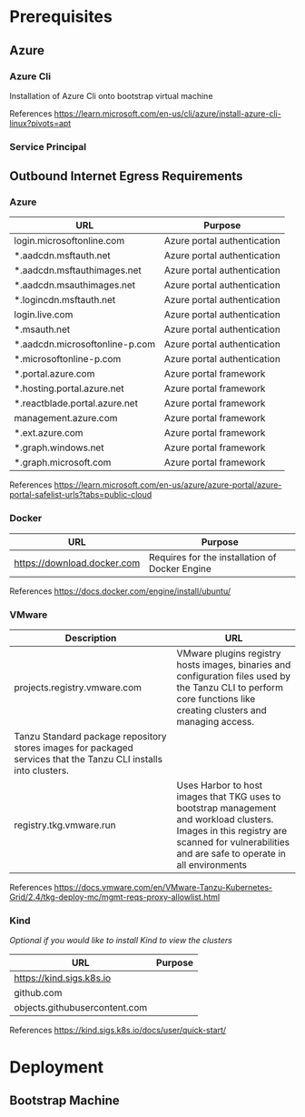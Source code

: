 # Prerequisites

## Azure 

### Azure Cli

Installation of Azure Cli onto bootstrap virtual machine

References
https://learn.microsoft.com/en-us/cli/azure/install-azure-cli-linux?pivots=apt


### Service Principal



## Outbound Internet Egress Requirements

### Azure
|URL|Purpose|
|-----|-----|
|login.microsoftonline.com|Azure portal authentication|
|*.aadcdn.msftauth.net|Azure portal authentication|
|*.aadcdn.msftauthimages.net|Azure portal authentication|
|*.aadcdn.msauthimages.net|Azure portal authentication|
|*.logincdn.msftauth.net|Azure portal authentication|
|login.live.com|Azure portal authentication|
|*.msauth.net|Azure portal authentication|
|*.aadcdn.microsoftonline-p.com|Azure portal authentication|
|*.microsoftonline-p.com|Azure portal authentication|
|*.portal.azure.com|Azure portal framework|
|*.hosting.portal.azure.net|Azure portal framework|
|*.reactblade.portal.azure.net|Azure portal framework|
|management.azure.com|Azure portal framework|
|*.ext.azure.com|Azure portal framework|
|*.graph.windows.net|Azure portal framework|
|*.graph.microsoft.com|Azure portal framework|

References
https://learn.microsoft.com/en-us/azure/azure-portal/azure-portal-safelist-urls?tabs=public-cloud


### Docker 

|URL|Purpose|
|-----|-----|
|https://download.docker.com|Requires for the installation of Docker Engine|

References
https://docs.docker.com/engine/install/ubuntu/


### VMware 
|Description|URL|
|-----|-----|
|projects.registry.vmware.com|VMware plugins registry hosts images, binaries and configuration files used by the Tanzu CLI to perform core functions like creating clusters and managing access.
Tanzu Standard package repository stores images for packaged services that the Tanzu CLI installs into clusters.|
|registry.tkg.vmware.run|Uses Harbor to host images that TKG uses to bootstrap management and workload clusters. Images in this registry are scanned for vulnerabilities and are safe to operate in all environments|

References
https://docs.vmware.com/en/VMware-Tanzu-Kubernetes-Grid/2.4/tkg-deploy-mc/mgmt-reqs-proxy-allowlist.html

### Kind

*Optional if you would like to install Kind to view the clusters*

|URL|Purpose|
|-----|-----|
|https://kind.sigs.k8s.io||
|github.com||
|objects.githubusercontent.com|

References
https://kind.sigs.k8s.io/docs/user/quick-start/

# Deployment

## Bootstrap Machine
